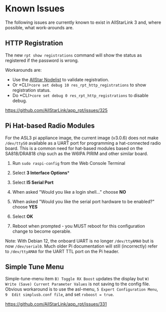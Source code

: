 # Known Issues
The following issues are currently known to exist in AllStarLink 3 and,
where possible, what work-arounds are.

## HTTP Registration

The new `rpt show registrations` command will show the status as registered if the password is wrong.

Workarounds are:

- Use the [AllStar Nodelist](https://allstarlink.org/nodelist) to validate registration.
- Or *CLI>`core set debug 10 res_rpt_http_registrations` to show registration status.
- Do *CLI>`core set debug 0 res_rpt_http_registrations` to disable debug.

https://github.com/AllStarLink/app_rpt/issues/325

## Pi Hat-based Radio Modules
For the ASL3 pi appliance image, the current image (v3.0.6) does not make
`/dev/ttyS0` available as a UART port for programming a hat-connected
radio board. This is a common need for hat-based modules based on the
SA818/DRA818 chip such as the W6IPA PIRIM and other similar board.

1. Run `sudo raspi-config` from the Web Console Terminal

2. Select **3 Interface Options***

3. Select **I5 Serial Port**

4. When asked "Would you like a login shell..." choose **NO**

5. When asked "Would you like the serial port hardware to be enabled?" choose **YES**

6. Select **OK**

7. Reboot when prompted - you MUST reboot for this configuration change
to become operable.

Note: With Debian 12, the onboard UART is no longer `/dev/ttyAMA0`
but is now `/dev/serial0`. Much older Pi documentation will still
(incorrectly) refer to `/dev/ttyAMA0` for the UART TTL port on the
Pi header.

## Simple Tune Menu

Simple-tune-menu item `B) Toggle RX Boost` updates the display but `W) Write (Save) Current Parameter Values` is not saving to the config file. Obvious workaround is to use the asl-menu, `5 Expert Configuration Menu`,  `9  Edit simplusb.conf file`, and set `rxboost = true`.

https://github.com/AllStarLink/app_rpt/issues/331